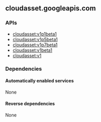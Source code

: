 ## cloudasset.googleapis.com

### APIs

* [ cloudasset:v1p1beta1 ]( https://cloudasset.googleapis.com/$discovery/rest?version=v1p1beta1 )
* [ cloudasset:v1p5beta1 ]( https://cloudasset.googleapis.com/$discovery/rest?version=v1p5beta1 )
* [ cloudasset:v1p7beta1 ]( https://cloudasset.googleapis.com/$discovery/rest?version=v1p7beta1 )
* [ cloudasset:v1beta1 ]( https://cloudasset.googleapis.com/$discovery/rest?version=v1beta1 )
* [ cloudasset:v1 ]( https://cloudasset.googleapis.com/$discovery/rest?version=v1 )

### Dependencies

#### Automatically enabled services

None

#### Reverse dependencies

None
